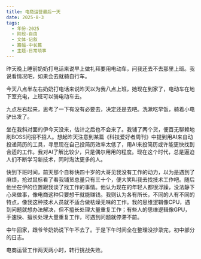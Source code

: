 ```yaml
---
title: 电商运营最后一天
date: 2025-8-3
tags:
  - 年份-2025
  - 阶段-自由
  - 文体-记叙
  - 篇幅-中长篇
  - 主题-日常琐事
---
```


昨天晚上睡前奶奶打电话来说早上做礼拜要用电动车，问我还去不去那里上班。我说看情况吧，如果会去就骑自行车。

今天八点半左右奶奶打电话来说昨天以为我八点上班，她现在到家了，电动车在地下室充电，上班可以骑电动车去。

九点左右起来，思考了一下有没有必要去，决定还是去吧。洗漱吃早饭，骑着小电驴出发了。

坐在我斜对面的伊今天没来，估计之后也不会来了。我铺了两个货，便百无聊赖地刷BOSS问招不招人。想起昨天注意到某篇《科技爱好者周刊》中提到用AI来自动投递简历的工具，寻思现在自己投简历效率太低了，用AI来投简历或许能更快找到合适的工作。我对AI了解比较少，只是偶尔用用的程度。现在这个时代，总是逼迫人们不断学习新技术，同时淘汰更多的人。

快到下班时间，前天那个自称快四十岁的大哥见我没有工作的动力，以为是遇到了麻烦，抢过鼠标看了看我铺货总量只有三十个，便大笑叫我去找技术工作吧。随后他坐在伊的位置跟我谈了找工作的事情。他认为现在的年轻人都很浮躁，没法静下心来做事，像电商这种只要想干就能赚钱。我则认为各有所长，不同的人有不同的特点，像我这种技术人员就不适合做枯燥无味的工作。我的思维逻辑像CPU，遇到问题就想办法解决，但不擅长处理大量重复工作；有些人的思维逻辑像GPU，手速快、擅长处理大量重复工作，可遇到问题就停滞不前。

中午回家，跟爷爷奶奶说下午不去了。于是下午时间全在整理没抄录完，初中部分的日志。

电商运营工作两天两小时，转行挑战失败。
